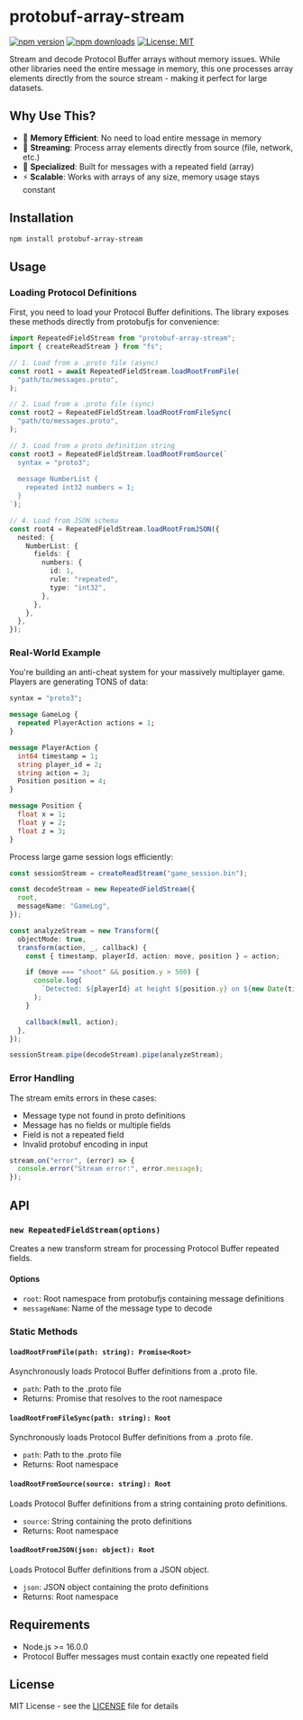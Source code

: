 # protobuf-array-stream

[![npm version](https://img.shields.io/npm/v/protobuf-array-stream.svg)](https://www.npmjs.com/package/protobuf-array-stream)
[![npm downloads](https://img.shields.io/npm/dm/protobuf-array-stream.svg)](https://www.npmjs.com/package/protobuf-array-stream)
[![License: MIT](https://img.shields.io/badge/License-MIT-yellow.svg)](https://opensource.org/licenses/MIT)

Stream and decode Protocol Buffer arrays without memory issues. While other libraries need the entire message in memory, this one processes array elements directly from the source stream - making it perfect for large datasets.

## Why Use This?

- 💾 **Memory Efficient**: No need to load entire message in memory
- 🌊 **Streaming**: Process array elements directly from source (file, network, etc.)
- 🎯 **Specialized**: Built for messages with a repeated field (array)
- ⚡ **Scalable**: Works with arrays of any size, memory usage stays constant

## Installation

```bash
npm install protobuf-array-stream
```

## Usage

### Loading Protocol Definitions

First, you need to load your Protocol Buffer definitions. The library exposes these methods directly from protobufjs for convenience:

```typescript
import RepeatedFieldStream from "protobuf-array-stream";
import { createReadStream } from "fs";

// 1. Load from a .proto file (async)
const root1 = await RepeatedFieldStream.loadRootFromFile(
  "path/to/messages.proto",
);

// 2. Load from a .proto file (sync)
const root2 = RepeatedFieldStream.loadRootFromFileSync(
  "path/to/messages.proto",
);

// 3. Load from a proto definition string
const root3 = RepeatedFieldStream.loadRootFromSource(`
  syntax = "proto3";
  
  message NumberList {
    repeated int32 numbers = 1;
  }
`);

// 4. Load from JSON schema
const root4 = RepeatedFieldStream.loadRootFromJSON({
  nested: {
    NumberList: {
      fields: {
        numbers: {
          id: 1,
          rule: "repeated",
          type: "int32",
        },
      },
    },
  },
});
```

### Real-World Example

You're building an anti-cheat system for your massively multiplayer game. Players are generating TONS of data:

```protobuf
syntax = "proto3";

message GameLog {
  repeated PlayerAction actions = 1;
}

message PlayerAction {
  int64 timestamp = 1;
  string player_id = 2;
  string action = 3;
  Position position = 4;
}

message Position {
  float x = 1;
  float y = 2;
  float z = 3;
}
```

Process large game session logs efficiently:

```typescript
const sessionStream = createReadStream("game_session.bin");

const decodeStream = new RepeatedFieldStream({
  root,
  messageName: "GameLog",
});

const analyzeStream = new Transform({
  objectMode: true,
  transform(action, _, callback) {
    const { timestamp, playerId, action: move, position } = action;

    if (move === "shoot" && position.y > 500) {
      console.log(
        `Detected: ${playerId} at height ${position.y} on ${new Date(timestamp.toNumber())}`,
      );
    }

    callback(null, action);
  },
});

sessionStream.pipe(decodeStream).pipe(analyzeStream);
```

### Error Handling

The stream emits errors in these cases:

- Message type not found in proto definitions
- Message has no fields or multiple fields
- Field is not a repeated field
- Invalid protobuf encoding in input

```typescript
stream.on("error", (error) => {
  console.error("Stream error:", error.message);
});
```

## API

### `new RepeatedFieldStream(options)`

Creates a new transform stream for processing Protocol Buffer repeated fields.

#### Options

- `root`: Root namespace from protobufjs containing message definitions
- `messageName`: Name of the message type to decode

### Static Methods

#### `loadRootFromFile(path: string): Promise<Root>`

Asynchronously loads Protocol Buffer definitions from a .proto file.

- `path`: Path to the .proto file
- Returns: Promise that resolves to the root namespace

#### `loadRootFromFileSync(path: string): Root`

Synchronously loads Protocol Buffer definitions from a .proto file.

- `path`: Path to the .proto file
- Returns: Root namespace

#### `loadRootFromSource(source: string): Root`

Loads Protocol Buffer definitions from a string containing proto definitions.

- `source`: String containing the proto definitions
- Returns: Root namespace

#### `loadRootFromJSON(json: object): Root`

Loads Protocol Buffer definitions from a JSON object.

- `json`: JSON object containing the proto definitions
- Returns: Root namespace

## Requirements

- Node.js >= 16.0.0
- Protocol Buffer messages must contain exactly one repeated field

## License

MIT License - see the [LICENSE](https://github.com/mochatek/protobuf-array-stream/blob/main/LICENSE) file for details
